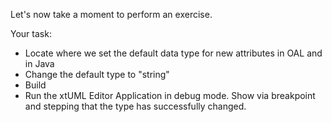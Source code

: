 Let's now take a moment to perform an exercise.

Your task:
  - Locate where we set the default data type for new attributes in OAL and in Java
  - Change the default type to "string"
  - Build
  - Run the xtUML Editor Application in debug mode.  Show via breakpoint and stepping that the type has successfully changed.
